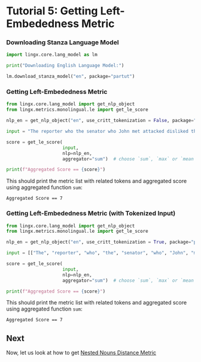 # Tutorial 5: Getting Left-Embededness Metric 

### Downloading Stanza Language Model

```python
import lingx.core.lang_model as lm

print("Downloading English Language Model:")

lm.download_stanza_model("en", package="partut")
```

### Getting Left-Embededness Metric 

```python
from lingx.core.lang_model import get_nlp_object
from lingx.metrics.monolingual.le import get_le_score

nlp_en = get_nlp_object("en", use_critt_tokenization = False, package="partut")

input = "The reporter who the senator who John met attacked disliked the editor."

score = get_le_score(
                     input, 
                     nlp=nlp_en, 
                     aggregator="sum")  # choose `sum`, `max` or `mean`

print(f"Aggregated Score == {score}")
```
This should print the metric list with related tokens and aggregated score using aggregated function `sum`:

```console
Aggregated Score == 7
```
### Getting Left-Embededness Metric (with Tokenized Input)

```python
from lingx.core.lang_model import get_nlp_object
from lingx.metrics.monolingual.le import get_le_score

nlp_en = get_nlp_object("en", use_critt_tokenization = True, package="partut")

input = [["The", "reporter", "who", "the", "senator", "who", "John", "met", "attacked"], ["disliked", "the", "editor", "."]]

score = get_le_score(
                     input, 
                     nlp=nlp_en, 
                     aggregator="sum")  # choose `sum`, `max` or `mean`

print(f"Aggregated Score == {score}")
```
This should print the metric list with related tokens and aggregated score using aggregated function `sum`:

```console
Aggregated Score == 7
```

## Next

Now, let us look at how to get [Nested Nouns Distance Metric](TUTORIAL_6_NND.md)
